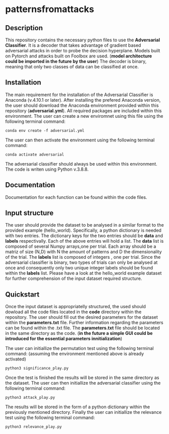# patternsfromattacks

## Description

This repository contains the necessary python files to use the **Adversarial Classifier**.
It is a decoder that takes advantage of gradient based adversarial attacks in order to 
probe the decision hyperplane. Models built on Pytorch and attacks built on Foolbox are 
used. (**model architecture could be imported in the future by the user**)
The decoder is binary, meaning that only two classes of data can be classified at once. 


## Installation

The main requirement for the installation of the Adversarial Classifier is Anaconda 
(v.4.10.1 or later). After installing the prefered Anaconda version, the user should
download the Anaconda environment provided within this repository (**adversarial.yml**).
All required packages are included within this environment. 
The user can create a new enviromnet using this file using the following terminal command:
	
	conda env create -f adversarial.yml

The user can then activate the environment using the following terminal command:

	conda activate adversarial

The adversarial classifier should always be used within this environment. 
The code is writen using Python v.3.8.8.


## Documentation

Documentation for each function can be found within the code files. 


## Input structure

The user should provide the dataset to be analysed in a similar format to the 
provided example (hello_world). Specifically, a python dictionary is needed with two entries.
The dictionary keys for the two entries should be **data** and **labels** respectivally.
Each of the above entries will hold a list. The **data** list is composed of several 
Numpy arrays,one per trial. Each array should be a matriz of size (N,D) with N the amount of 
patterns and D the dimensionality of the trial. The **labels** list is composed of integers
, one per trial. Since the adversarial classifier is binary, two types of trials can only be
analysed at once and consequently only two unique integer labels should be found within the 
**labels** list. 
Please have a look at the hello_world example dataset for further comprehension of the input
dataset required structure.


## Quickstart

Once the input dataset is appropriatelly structured, the used should dowload all the code files 
located in the **code** directory within the repository.
The user should fill out the desired parameters for the dataset within the **parameters.txt** file.
Further information regarding the parameters can be found within the .txt file.
The **parameters.txt** file should be located in the same directory as the code. 
(**in the future a simple GUI could be introduced for the essential parameters innitialization**)

The user can initiallize the permutation test using the following terminal command:
(assuming the environment mentioned above is already activated)

	python3 significance_play.py

Once the test is finished the results will be stored in the same directory as the dataset.
The user can then initiallize the adversarial classifier using the following terminal command:

	python3 attack_play.py

The results will be stored in the form of a python dictionary within the previously mentioned directory.
Finally the user can initiallize the relevance test using the following terminal command:

    python3 relevance_play.py





 



 
